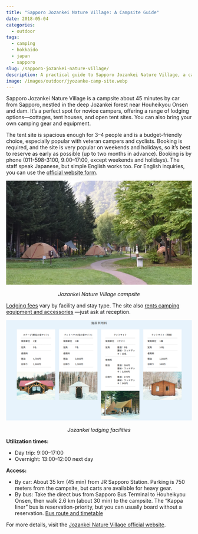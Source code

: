 ```yaml
---
title: "Sapporo Jozankei Nature Village: A Campsite Guide"
date: 2018-05-04
categories:
  - outdoor
tags:
  - camping
  - hokkaido
  - japan
  - sapporo
slug: /sapporo-jozankei-nature-village/
description: A practical guide to Sapporo Jozankei Nature Village, a campsite near Sapporo, with tips on lodging, access, and activities for campers.
image: /images/outdoor/jyozanke-camp-site.webp
---
```

Sapporo Jozankei Nature Village is a campsite about 45 minutes by car from Sapporo, nestled in the deep Jozankei forest near Houheikyou Onsen and dam. It’s a perfect spot for novice campers, offering a range of lodging options—cottages, tent houses, and open tent sites. You can also bring your own camping gear and equipment.

The tent site is spacious enough for 3–4 people and is a budget-friendly choice, especially popular with veteran campers and cyclists. Booking is required, and the site is very popular on weekends and holidays, so it’s best to reserve as early as possible (up to two months in advance). Booking is by phone (011-598-3100, 9:00–17:00, except weekends and holidays). The staff speak Japanese, but simple English works too. For English inquiries, you can use the [official website form](http://www.sj-naturevillage.jp/inquiry/).

![Jozankei campsite](/images/outdoor/jyozanke-camp-site2.webp)
<p style="text-align:center;"><em>Jozankei Nature Village campsite</em></p>

[Lodging fees](https://www.sj-naturevillage.jp/manner/#how-price) vary by facility and stay type. The site also [rents camping equipment and accessories](https://www.sj-naturevillage.jp/rental/#rental-list) —just ask at reception.

![Jozankei tent house](/images/outdoor/jyozanke-lodging.png)
<p style="text-align:center;"><em>Jozankei lodging facilities</em></p>

**Utilization times:**
- Day trip: 9:00–17:00
- Overnight: 13:00–12:00 next day

**Access:**
- By car: About 35 km (45 min) from JR Sapporo Station. Parking is 750 meters from the campsite, but carts are available for heavy gear.
- By bus: Take the direct bus from Sapporo Bus Terminal to Houheikyou Onsen, then walk 2.6 km (about 30 min) to the campsite. The “Kappa liner” bus is reservation-priority, but you can usually board without a reservation. [Bus route and timetable](https://www.jotetsu.co.jp/bus/global/qlqoi200000002wi-att/qlqoi200000009sq.pdf)

For more details, visit the [Jozankei Nature Village official website](http://www.sj-naturevillage.jp/).
